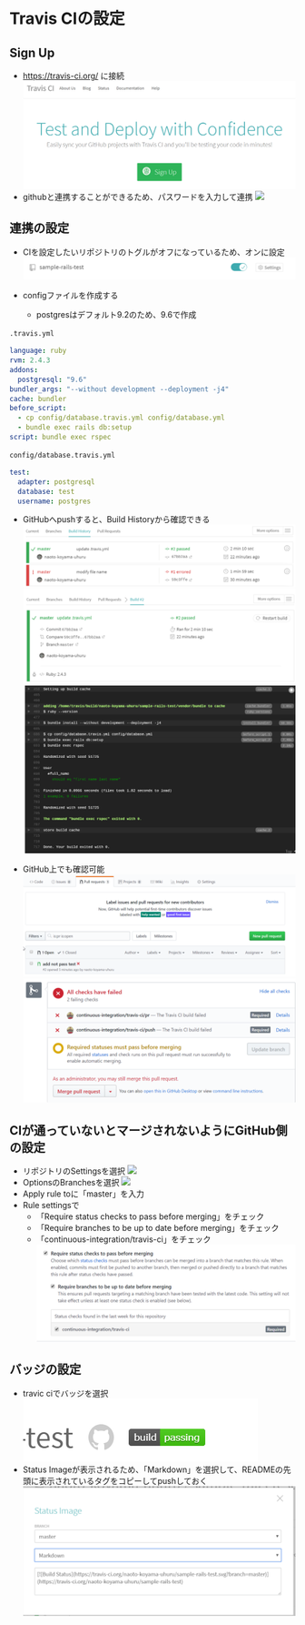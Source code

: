 # Travis CIの設定

## Sign Up

- https://travis-ci.org/ に接続
![](../../pic/travis_ci/sign_up.png)
- githubと連携することができるため、パスワードを入力して連携
![](../../pic/travis_ci/top.png)

## 連携の設定
- CIを設定したいリポジトリのトグルがオフになっているため、オンに設定
![](../../pic/travis_ci/toggle_on.png)

- configファイルを作成する
  - postgresはデフォルト9.2のため、9.6で作成

```.travis.yml```
```yml
language: ruby
rvm: 2.4.3
addons:
  postgresql: "9.6"
bundler_args: "--without development --deployment -j4"
cache: bundler
before_script:
  - cp config/database.travis.yml config/database.yml
  - bundle exec rails db:setup
script: bundle exec rspec

```

```config/database.travis.yml```
```yml
test:
  adapter: postgresql
  database: test
  username: postgres
```

- GitHubへpushすると、Build Historyから確認できる
![](../../pic/travis_ci/build_history1.png)
![](../../pic/travis_ci/build_history2.png)
![](../../pic/travis_ci/build_history3.png)

- GitHub上でも確認可能
![](../../pic/travis_ci/github_not_pass1.png)
![](../../pic/travis_ci/github_not_pass2.png)


## CIが通っていないとマージされないようにGitHub側の設定
- リポジトリのSettingsを選択
![](../../pic/travis_ci/github_settings.png)
- OptionsのBranchesを選択
![](../../pic/travis_ci/github_options1.png)
- Apply rule toに「master」を入力
- Rule settingsで
  - 「Require status checks to pass before merging」をチェック
  - 「Require branches to be up to date before merging」をチェック
  - 「continuous-integration/travis-ci」をチェック
![](../../pic/travis_ci/github_options2.png)

## バッジの設定
- travic ciでバッジを選択
![](../../pic/travis_ci/badge1.png)
- Status Imageが表示されるため、「Markdown」を選択して、READMEの先頭に表示されているタグをコピーしてpushしておく
![](../../pic/travis_ci/badge2.png)



